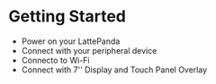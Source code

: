 # Getting Started

- Power on your LattePanda
- Connect with your peripheral device
- Connecto to Wi-Fi
- Connect with 7'' Display and Touch Panel Overlay

